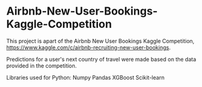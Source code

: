 # Airbnb-New-User-Bookings-Kaggle-Competition
This project is apart of the Airbnb New User Bookings Kaggle Competition, https://www.kaggle.com/c/airbnb-recruiting-new-user-bookings.

Predictions for a user's next country of travel were made based on the data provided in the competition.

Libraries used for Python:
Numpy
Pandas
XGBoost
Scikit-learn
